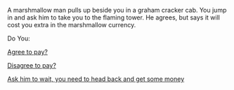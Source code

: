 A marshmallow man pulls up beside you in a graham cracker cab. You jump in 
and ask him to take you to the flaming tower. He agrees, but says it will cost you extra in the marshmallow currency.

Do You:

[Agree to pay?](./agree-to-pay/agree-to-pay.md)

[Disagree to pay?](./disagree-to-pay/disagree-to-pay.md)

[Ask him to wait, you need to head back and get some money](./ask-to-wait/ask-to-wait.md)
